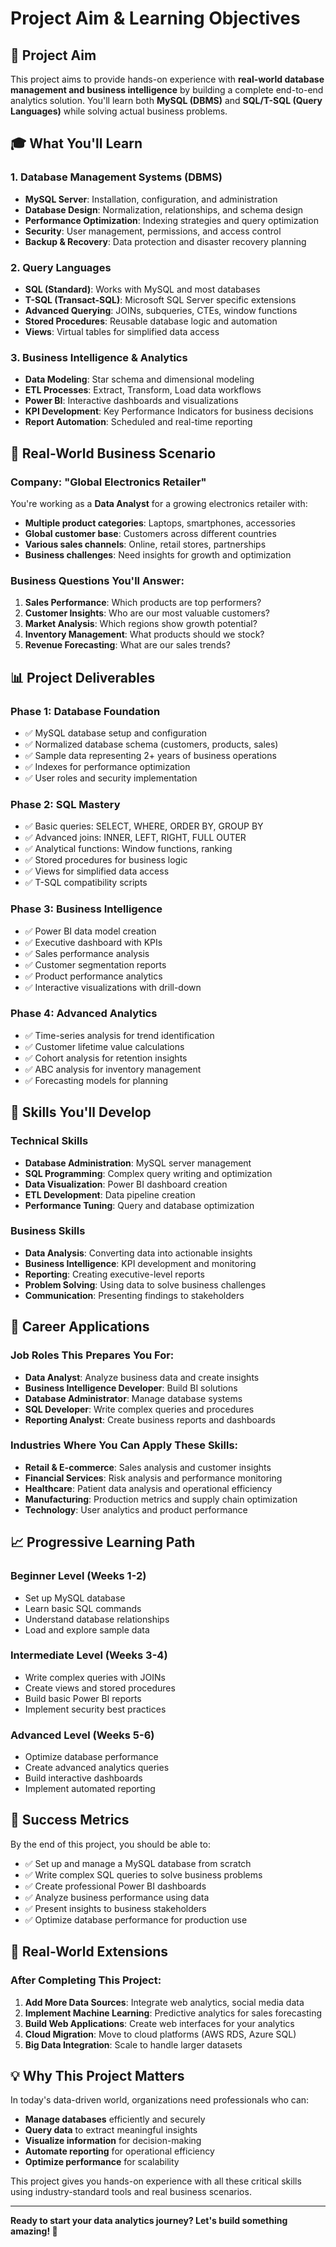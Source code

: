 # Project Aim & Learning Objectives

## 🎯 Project Aim

This project aims to provide hands-on experience with **real-world database management and business intelligence** by building a complete end-to-end analytics solution. You'll learn both **MySQL (DBMS)** and **SQL/T-SQL (Query Languages)** while solving actual business problems.

## 🎓 What You'll Learn

### 1. Database Management Systems (DBMS)
- **MySQL Server**: Installation, configuration, and administration
- **Database Design**: Normalization, relationships, and schema design
- **Performance Optimization**: Indexing strategies and query optimization
- **Security**: User management, permissions, and access control
- **Backup & Recovery**: Data protection and disaster recovery planning

### 2. Query Languages
- **SQL (Standard)**: Works with MySQL and most databases
- **T-SQL (Transact-SQL)**: Microsoft SQL Server specific extensions
- **Advanced Querying**: JOINs, subqueries, CTEs, window functions
- **Stored Procedures**: Reusable database logic and automation
- **Views**: Virtual tables for simplified data access

### 3. Business Intelligence & Analytics
- **Data Modeling**: Star schema and dimensional modeling
- **ETL Processes**: Extract, Transform, Load data workflows
- **Power BI**: Interactive dashboards and visualizations
- **KPI Development**: Key Performance Indicators for business decisions
- **Report Automation**: Scheduled and real-time reporting

## 🏢 Real-World Business Scenario

### Company: "Global Electronics Retailer"
You're working as a **Data Analyst** for a growing electronics retailer with:
- **Multiple product categories**: Laptops, smartphones, accessories
- **Global customer base**: Customers across different countries
- **Various sales channels**: Online, retail stores, partnerships
- **Business challenges**: Need insights for growth and optimization

### Business Questions You'll Answer:
1. **Sales Performance**: Which products are top performers?
2. **Customer Insights**: Who are our most valuable customers?
3. **Market Analysis**: Which regions show growth potential?
4. **Inventory Management**: What products should we stock?
5. **Revenue Forecasting**: What are our sales trends?

## 📊 Project Deliverables

### Phase 1: Database Foundation
- ✅ MySQL database setup and configuration
- ✅ Normalized database schema (customers, products, sales)
- ✅ Sample data representing 2+ years of business operations
- ✅ Indexes for performance optimization
- ✅ User roles and security implementation

### Phase 2: SQL Mastery
- ✅ Basic queries: SELECT, WHERE, ORDER BY, GROUP BY
- ✅ Advanced joins: INNER, LEFT, RIGHT, FULL OUTER
- ✅ Analytical functions: Window functions, ranking
- ✅ Stored procedures for business logic
- ✅ Views for simplified data access
- ✅ T-SQL compatibility scripts

### Phase 3: Business Intelligence
- ✅ Power BI data model creation
- ✅ Executive dashboard with KPIs
- ✅ Sales performance analysis
- ✅ Customer segmentation reports
- ✅ Product performance analytics
- ✅ Interactive visualizations with drill-down

### Phase 4: Advanced Analytics
- ✅ Time-series analysis for trend identification
- ✅ Customer lifetime value calculations
- ✅ Cohort analysis for retention insights
- ✅ ABC analysis for inventory management
- ✅ Forecasting models for planning

## 💼 Skills You'll Develop

### Technical Skills
- **Database Administration**: MySQL server management
- **SQL Programming**: Complex query writing and optimization
- **Data Visualization**: Power BI dashboard creation
- **ETL Development**: Data pipeline creation
- **Performance Tuning**: Query and database optimization

### Business Skills
- **Data Analysis**: Converting data into actionable insights
- **Business Intelligence**: KPI development and monitoring
- **Reporting**: Creating executive-level reports
- **Problem Solving**: Using data to solve business challenges
- **Communication**: Presenting findings to stakeholders

## 🌟 Career Applications

### Job Roles This Prepares You For:
- **Data Analyst**: Analyze business data and create insights
- **Business Intelligence Developer**: Build BI solutions
- **Database Administrator**: Manage database systems
- **SQL Developer**: Write complex queries and procedures
- **Reporting Analyst**: Create business reports and dashboards

### Industries Where You Can Apply These Skills:
- **Retail & E-commerce**: Sales analysis and customer insights
- **Financial Services**: Risk analysis and performance monitoring
- **Healthcare**: Patient data analysis and operational efficiency
- **Manufacturing**: Production metrics and supply chain optimization
- **Technology**: User analytics and product performance

## 📈 Progressive Learning Path

### Beginner Level (Weeks 1-2)
- Set up MySQL database
- Learn basic SQL commands
- Understand database relationships
- Load and explore sample data

### Intermediate Level (Weeks 3-4)
- Write complex queries with JOINs
- Create views and stored procedures
- Build basic Power BI reports
- Implement security best practices

### Advanced Level (Weeks 5-6)
- Optimize database performance
- Create advanced analytics queries
- Build interactive dashboards
- Implement automated reporting

## 🎯 Success Metrics

By the end of this project, you should be able to:
- ✅ Set up and manage a MySQL database from scratch
- ✅ Write complex SQL queries to solve business problems
- ✅ Create professional Power BI dashboards
- ✅ Analyze business performance using data
- ✅ Present insights to business stakeholders
- ✅ Optimize database performance for production use

## 🔄 Real-World Extensions

### After Completing This Project:
1. **Add More Data Sources**: Integrate web analytics, social media data
2. **Implement Machine Learning**: Predictive analytics for sales forecasting
3. **Build Web Applications**: Create web interfaces for your analytics
4. **Cloud Migration**: Move to cloud platforms (AWS RDS, Azure SQL)
5. **Big Data Integration**: Scale to handle larger datasets

## 💡 Why This Project Matters

In today's data-driven world, organizations need professionals who can:
- **Manage databases** efficiently and securely
- **Query data** to extract meaningful insights
- **Visualize information** for decision-making
- **Automate reporting** for operational efficiency
- **Optimize performance** for scalability

This project gives you hands-on experience with all these critical skills using industry-standard tools and real business scenarios.

---

**Ready to start your data analytics journey? Let's build something amazing! 🚀**
